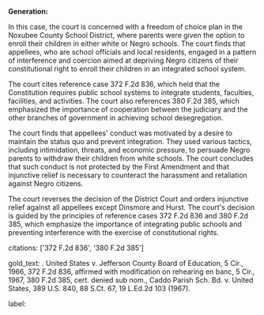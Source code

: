 **Generation:**


In this case, the court is concerned with a freedom of choice plan in the Noxubee County School District, where parents were given the option to enroll their children in either white or Negro schools. The court finds that appellees, who are school officials and local residents, engaged in a pattern of interference and coercion aimed at depriving Negro citizens of their constitutional right to enroll their children in an integrated school system.

The court cites reference case 372 F.2d 836, which held that the Constitution requires public school systems to integrate students, faculties, facilities, and activities. The court also references 380 F.2d 385, which emphasized the importance of cooperation between the judiciary and the other branches of government in achieving school desegregation.

The court finds that appellees' conduct was motivated by a desire to maintain the status quo and prevent integration. They used various tactics, including intimidation, threats, and economic pressure, to persuade Negro parents to withdraw their children from white schools. The court concludes that such conduct is not protected by the First Amendment and that injunctive relief is necessary to counteract the harassment and retaliation against Negro citizens.

The court reverses the decision of the District Court and orders injunctive relief against all appellees except Dinsmore and Hurst. The court's decision is guided by the principles of reference cases 372 F.2d 836 and 380 F.2d 385, which emphasize the importance of integrating public schools and preventing interference with the exercise of constitutional rights.

citations: ['372 F.2d 836', '380 F.2d 385']

gold_text: . United States v. Jefferson County Board of Education, 5 Cir., 1966, 372 F.2d 836, affirmed with modification on rehearing en banc, 5 Cir., 1967, 380 F.2d 385, cert. denied sub nom., Caddo Parish Sch. Bd. v. United States, 389 U.S. 840, 88 S.Ct. 67, 19 L.Ed.2d 103 (1967).

label: 